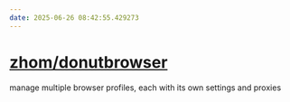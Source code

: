 ```yaml
---
date: 2025-06-26 08:42:55.429273
---
```


# [zhom/donutbrowser](https://github.com/zhom/donutbrowser)

manage multiple browser profiles, each with its own settings and proxies